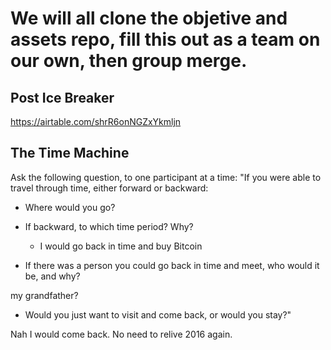 # We will all clone the objetive and assets repo, fill this out as a team on our own, then group merge.

## Post Ice Breaker

https://airtable.com/shrR6onNGZxYkmljn

## **The Time Machine**

Ask the following question, to one participant at a time: "If you were able to travel through time, either forward or backward:

- Where would you go?
- If backward, to which time period? Why?

  - I would go back in time and buy Bitcoin

- If there was a person you could go back in time and meet, who would it be, and why?

my grandfather?

- Would you just want to visit and come back, or would you stay?"

Nah I would come back. No need to relive 2016 again.
